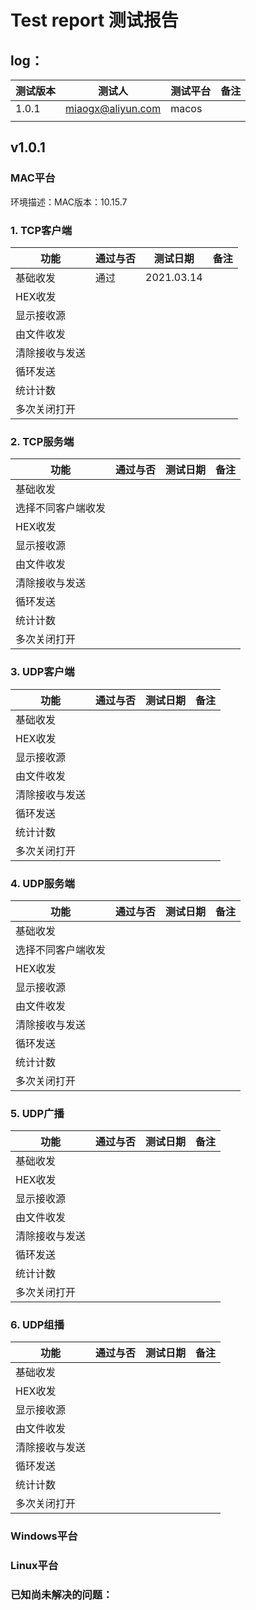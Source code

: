 # Test report 测试报告

## log：

| 测试版本 | 测试人            | 测试平台 | 备注 |
| -------- | ----------------- | -------- | ---- |
| 1.0.1    | miaogx@aliyun.com | macos    |      |
|          |                   |          |      |



## v1.0.1

### MAC平台

环境描述：MAC版本：10.15.7

### 1. TCP客户端

| 功能           | 通过与否 | 测试日期   | 备注 |
| -------------- | -------- | ---------- | ---- |
| 基础收发       | 通过     | 2021.03.14 |      |
| HEX收发        |          |            |      |
| 显示接收源     |          |            |      |
| 由文件收发     |          |            |      |
| 清除接收与发送 |          |            |      |
| 循环发送       |          |            |      |
| 统计计数       |          |            |      |
| 多次关闭打开   |          |            |      |



### 2. TCP服务端

| 功能               | 通过与否 | 测试日期 | 备注 |
| ------------------ | -------- | -------- | ---- |
| 基础收发           |          |          |      |
| 选择不同客户端收发 |          |          |      |
| HEX收发            |          |          |      |
| 显示接收源         |          |          |      |
| 由文件收发         |          |          |      |
| 清除接收与发送     |          |          |      |
| 循环发送           |          |          |      |
| 统计计数           |          |          |      |
| 多次关闭打开       |          |          |      |



### 3. UDP客户端

| 功能           | 通过与否 | 测试日期 | 备注 |
| -------------- | -------- | -------- | ---- |
| 基础收发       |          |          |      |
| HEX收发        |          |          |      |
| 显示接收源     |          |          |      |
| 由文件收发     |          |          |      |
| 清除接收与发送 |          |          |      |
| 循环发送       |          |          |      |
| 统计计数       |          |          |      |
| 多次关闭打开   |          |          |      |



### 4. UDP服务端

| 功能               | 通过与否 | 测试日期 | 备注 |
| ------------------ | -------- | -------- | ---- |
| 基础收发           |          |          |      |
| 选择不同客户端收发 |          |          |      |
| HEX收发            |          |          |      |
| 显示接收源         |          |          |      |
| 由文件收发         |          |          |      |
| 清除接收与发送     |          |          |      |
| 循环发送           |          |          |      |
| 统计计数           |          |          |      |
| 多次关闭打开       |          |          |      |



### 5. UDP广播

| 功能           | 通过与否 | 测试日期 | 备注 |
| -------------- | -------- | -------- | ---- |
| 基础收发       |          |          |      |
| HEX收发        |          |          |      |
| 显示接收源     |          |          |      |
| 由文件收发     |          |          |      |
| 清除接收与发送 |          |          |      |
| 循环发送       |          |          |      |
| 统计计数       |          |          |      |
| 多次关闭打开   |          |          |      |



### 6. UDP组播

| 功能           | 通过与否 | 测试日期 | 备注 |
| -------------- | -------- | -------- | ---- |
| 基础收发       |          |          |      |
| HEX收发        |          |          |      |
| 显示接收源     |          |          |      |
| 由文件收发     |          |          |      |
| 清除接收与发送 |          |          |      |
| 循环发送       |          |          |      |
| 统计计数       |          |          |      |
| 多次关闭打开   |          |          |      |



### Windows平台



### Linux平台

### 已知尚未解决的问题：